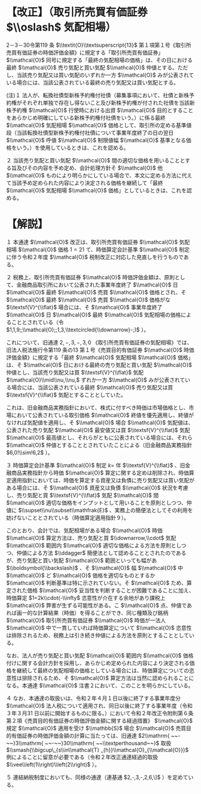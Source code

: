 # 【改正】（取引所売買有価証券 $\\oslash$ 気配相場）

2－3－30令第119 条 $\\textit{O}\\textsuperscript{13}$ 第１項第１号《取引所売買有価証券の時価評価金額》に規定する「取引所売買有価証券」 $\\mathcal{O}$ 同号に規定する「最終の気配相場の価格」は、その日における最終 $\\mathcal{O}$ 売り気配と買い気配 $\\mathcal{O}$ 仲値とする。ただし、当該売り気配又は買い気配のいずれか一方 $\\mathcal{O}$ みが公表されている場合には、当該公表されている最終の売り気配又は買い気配とする。

(注)１ 法人が、転換社債型新株予約権付社債（募集事項において、社債と新株予約権がそれぞれ単独で存在し得ないこと及び新株予約権が付された社債を当該新株予約権 $\\mathcal{O}$ 行使時における出資 $\\mathcal{O}$ 目的とすることをあらかじめ明確にしている新株予約権付社債をいう。）に係る最終 $\\mathcal{O}$ 気配相場 $\\mathcal{O}$ 価格として、取引所の定める基準値段（当該転換社債型新株予約権付社債について事業年度終了の日の翌日 $\\mathcal{O}$ 呼値 $\\mathcal{O}$ 制限値幅 $\\mathcal{O}$ 基準となる価格をいう。）を使用しているときは、これを認める。

２ 当該売り気配と買い気配 $\\mathcal{O}$ 間の適切な価格を用いることとする旨及びその内容を予め定め、会計処理方針そ $\\mathcal{O}$ 他 $\\mathcal{O}$ ものにより明らかにしている場合で、本文に定める方法に代えて当該予め定められた内容により決定される価格を継続して「最終 $\\mathcal{O}$ 気配相場 $\\mathcal{O}$ 価格」としているときは、これを認める。

# 【解説】

１ 本通達 $\\mathcal{O}$ 改正は、取引所売買有価証券 $\\mathcal{O}$ 気配相場 $\\mathcal{O}$ 価格 $1=21$ て、時価算定会計基準 $\\mathcal{O}$ 制定に伴う令和２年度 $\\mathcal{O}$ 税制改正に対応した見直しを行うものである。

２ 税務上、取引所売買有価証券 $\\mathcal{O}$ 時価評価金額は、原則として、金融商品取引所において公表された事業年度終了 $\\mathcal{O}$ 日 $\\mathcal{O}$ 最終 $\\mathcal{O}$ 売買 $\\mathcal{O}$ 価格とされ、そ $\\mathcal{O}$ 最終 $\\mathcal{O}$ 売買 $\\mathcal{O}$ 価格がな $\\textsf{V}^{\\flat}$ 場合には、そ $\\mathcal{O}$ 事業年度終了 $\\mathcal{O}$ 日 $\\mathcal{O}$ 最終 $\\mathcal{O}$ 気配相場の価格によることとされている（令 $1,1,9;;\\mathcal{O};;1,3,\\textcircled{\\downarrow}-;)$ ）。

これについて、旧通達 $2,-,3,-,3,0$ 《取引所売買有価証券の気配相場》では、旧法人税法施行令第119 条の13 第１号《売買目的有価証券 $\\mathcal{O}$ 時価評価金額》に規定する「最終 $\\mathcal{O}$ 気配相場 $\\mathcal{O}$ 価格」は、そ $\\mathcal{O}$ 日における最終の売り気配と買い気配 $\\mathcal{O}$ 仲値とし、当該売り気配又は買 $\\textsf{V}^{\\flat}$ 気配 $\\mathcal{O}\\mid\\nu,\\nu,$ ずれか一方 $\\mathcal{O}$ みが公表されている場合には、当該公表されている最終 $\\mathcal{O}$ 売り気配又は買 $\\textsf{V}^{\\flat}$ 気配とすることとしていた。

これは、旧金融商品実務指針において、株式に付すべき時価は市場価格とし、市場において公表されている取引価格 $\\mathcal{O}$ 終値を優先適用し、終値がなければ気配値を適用し、そ $\\mathcal{O}$ 場合 $\\mathcal{O}$ 気配値は、公表された売り気配 $\\mathcal{O}$ 最安値又は買 $\\textsf{V}^{\\flat}$ 気配 $\\mathcal{O}$ 最高値とし、それらがともに公表されている場合には、それら $\\mathcal{O}$ 仲値とすることとされていたことによる（旧金融商品実務指針 $6,0!\\sim!6,2$ ）。

３ 時価算定会計基準 $\\mathcal{O}$ 制定 $k=$ 伴 $\\textsf{V}^{\\flat}$ 、旧金融商品実務指針から時価 $\\mathcal{O}$ 算定に関する定めは削除され、時価算定適用指針においては、時価を算定する資産又は負債に売り気配又は買い気配がある場合には、そ $\\mathcal{O}$ 資産又は負債 $\\mathcal{O}$ 状況を考慮し、売り気配と買 $\\textsf{V}^{\\flat}$ 気配 $\\mathcal{O}$ 間 $\\mathcal{O}$ 適切な価格をインプットとして用いることを原則としつつ、仲値に $\\supset\\nu\\subset\\mathfrak{E}$ 、実務上の簡便法としてその利用を妨げないこととされている（時価算定適用指針９）。

このとおり、会計では、気配相場がある場合 $\\mathcal{O}$ 時価 $\\mathcal{O}$ 算定方法は、売り気配と買 $\\downarrow,\\cdot$ 気配 $\\mathcal{O}$ 範囲内 $\\mathcal{O}$ 適切な価格による方法を原則としつつ、仲値による方法 $\\ddagger$ 簡便法として認めることとされたのであるが、売り気配と買い気配 $\\mathcal{O}$ 範囲といっても幅があ $\\boldsymbol{\\backslash}$ 、そ $\\mathcal{O}$ 幅 $\\mathcal{O}$ 中 $\\mathcal{O}$ ど $\\mathcal{O}$ 価格を適切なものとするか $\\mathcal{O}$ 判断基準は特に示されていない。そ $\\mathcal{O}$ ため、算定された価格 $\\mathcal{O}$ 妥当性を判断することが困難であることに加え、時価算定 $1=2k\\cdot(-\\infty$ 恣意性が介在する余地があり課税上 $\\mathcal{O}$ 弊害が生ずる可能性がある。こ $\\mathcal{O}$ 点、仲値であれば画一的な計算結果（時価）を得ることができ、同じ種類及び銘柄 $\\mathcal{O}$ 取引所売買有価証券 $\\mathcal{O}$ 時価が一法人 $\\mathcal{O}$ 中で一貫していれば時価算定について $\\mathcal{O}$ 恣意性は排除されるため、税務上は引き続き仲値による方法を原則とすることとしている。

なお、法人が売り気配と買い気配 $\\mathcal{O}$ 範囲内 $\\mathcal{O}$ 価格付けに関する会計方針を採用し、あらかじめ定められた内容により決定される価格を継続して最終の気配相場の価格としている場合には、時価算定についての恣意性は排除されるため、そ $\\mathcal{O}$ 算定方法は当然に認められることになる。本通達 $\\mathcal{O}$ 注書２において、このことを明らかにしている。

４ なお、本通達の取扱いは、令和２年４月１日以後に終了する事業年度分 $\\mathcal{O}$ 法人税について適用され、同日以後に終了する事業年度（令和３年３月31 日以前に開始するものに限る。）において令和２年改正令附則第６条第２項《売買目的有価証券の時価評価金額に関する経過措置》 $\\mathcal{O}$ 規定 $\\mathcal{O}$ 適用を受け $\\mathbb{S}$ 場合 $\\mathcal{O}$ 売買目的有価証券の時価評価金額の計算に当たっては、旧通達 $2\\mathrm{ ~~-~~}3\\mathrm{ ~~-~~}30\\mathrm{ ~~\\textperthousand~~}$ 取扱 $\\smash{\\bigcup\_{s\\in\\mathcal{T} _{h}}\\mathcal{O}_{\\mathcal{O}}}$ 例によることに留意が必要である（令和２年改正通達経過的取扱 $\\vee\\left(1\\right)\\left(2\\right)$ ）。

５ 連結納税制度においても、同様の通達（連基通 $2,-,3,-,2,6,\]$ ）を定めている。